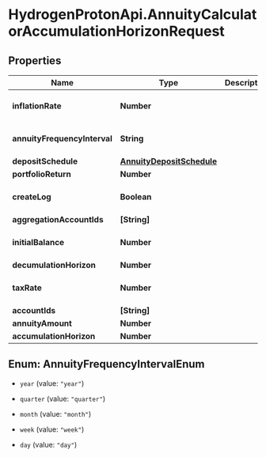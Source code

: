 # HydrogenProtonApi.AnnuityCalculatorAccumulationHorizonRequest

## Properties
Name | Type | Description | Notes
------------ | ------------- | ------------- | -------------
**inflationRate** | **Number** |  | [optional] [default to 0.0]
**annuityFrequencyInterval** | **String** |  | [optional] [default to 'year']
**depositSchedule** | [**AnnuityDepositSchedule**](AnnuityDepositSchedule.md) |  | [optional] 
**portfolioReturn** | **Number** |  | 
**createLog** | **Boolean** |  | [optional] [default to false]
**aggregationAccountIds** | **[String]** |  | [optional] 
**initialBalance** | **Number** |  | [optional] [default to 0.0]
**decumulationHorizon** | **Number** |  | 
**taxRate** | **Number** |  | [optional] [default to 0.0]
**accountIds** | **[String]** |  | [optional] 
**annuityAmount** | **Number** |  | 
**accumulationHorizon** | **Number** |  | [optional] 


<a name="AnnuityFrequencyIntervalEnum"></a>
## Enum: AnnuityFrequencyIntervalEnum


* `year` (value: `"year"`)

* `quarter` (value: `"quarter"`)

* `month` (value: `"month"`)

* `week` (value: `"week"`)

* `day` (value: `"day"`)




